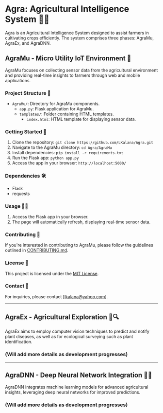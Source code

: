 # Agra: Agricultural Intelligence System 🌾🚜

Agra is an Agricultural Intelligence System designed to assist farmers in cultivating crops efficiently. The system comprises three phases: AgraMu, AgraEx, and AgraDNN.

## AgraMu - Micro Utility IoT Environment 🌱

AgraMu focuses on collecting sensor data from the agricultural environment and providing real-time insights to farmers through web and mobile applications.

### Project Structure 📁

- `AgraMu/`: Directory for AgraMu components.
  - `app.py`: Flask application for AgraMu.
  - `templates/`: Folder containing HTML templates.
    - `index.html`: HTML template for displaying sensor data.

### Getting Started 🚀

1. Clone the repository: `git clone https://github.com/LKalana/Agra.git`
2. Navigate to the AgraMu directory: `cd Agra/AgraMu`
3. Install dependencies: `pip install -r requirements.txt`
4. Run the Flask app: `python app.py`
5. Access the app in your browser: `http://localhost:5000/`

### Dependencies 🛠️

- Flask
- requests

### Usage 👩‍🌾

1. Access the Flask app in your browser.
2. The page will automatically refresh, displaying real-time sensor data.

### Contributing 🤝

If you're interested in contributing to AgraMu, please follow the guidelines outlined in [CONTRIBUTING.md](CONTRIBUTING.md).

### License 📄

This project is licensed under the [MIT License](LICENSE).

### Contact 📧

For inquiries, please contact [lkalana@yahoo.com].

---

## AgraEx - Agricultural Exploration 🌱🔍

AgraEx aims to employ computer vision techniques to predict and notify plant diseases, as well as for ecological surveying such as plant identification.

### (Will add more details as development progresses)

---

## AgraDNN - Deep Neural Network Integration 🧠🌾

AgraDNN integrates machine learning models for advanced agricultural insights, leveraging deep neural networks for improved predictions.

### (Will add more details as development progresses)
